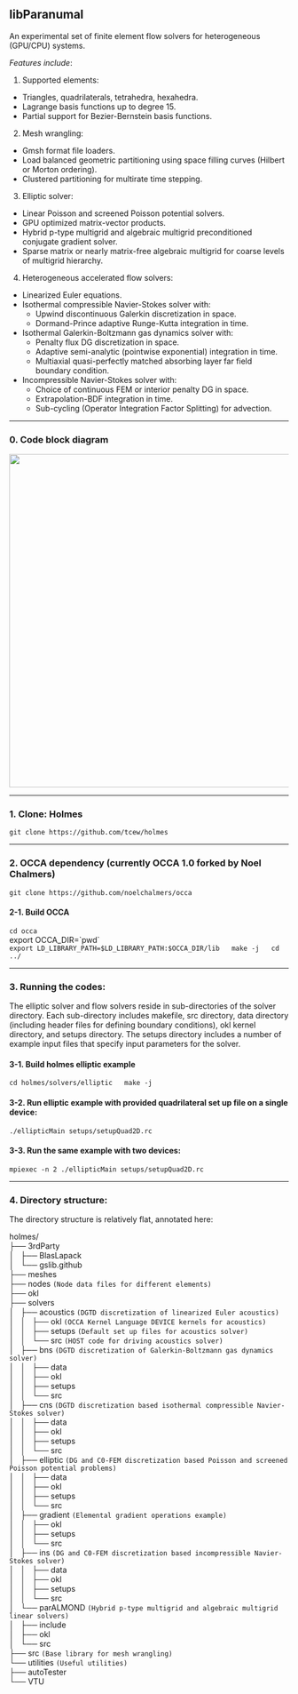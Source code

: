 ## libParanumal
An experimental set of finite element flow solvers for heterogeneous (GPU/CPU) systems. 

*Features include*:

1. Supported elements:
  - Triangles, quadrilaterals, tetrahedra, hexahedra.
  - Lagrange basis functions up to degree 15.
  - Partial support for Bezier-Bernstein basis functions.
  
2. Mesh wrangling:
  - Gmsh format file loaders.
  - Load balanced geometric partitioning using space filling curves (Hilbert or Morton ordering). 
  - Clustered partitioning for multirate time stepping.
  
3. Elliptic solver:
  - Linear Poisson and screened Poisson potential solvers.
  - GPU optimized matrix-vector products.
  - Hybrid p-type multigrid and algebraic multigrid  preconditioned conjugate gradient solver.
  - Sparse matrix or nearly matrix-free algebraic multigrid for coarse levels of multigrid hierarchy.

4. Heterogeneous accelerated flow solvers:
  - Linearized Euler equations.
  - Isothermal compressible Navier-Stokes solver with:
     * Upwind discontinuous Galerkin discretization in space.
     * Dormand-Prince adaptive Runge-Kutta integration in time.
  - Isothermal Galerkin-Boltzmann gas dynamics solver with:
     * Penalty flux DG discretization in space.
     * Adaptive semi-analytic (pointwise exponential) integration in time.
     * Multiaxial quasi-perfectly matched absorbing layer far field boundary condition.
  - Incompressible Navier-Stokes solver with:
     * Choice of continuous FEM or interior penalty DG in space.
     * Extrapolation-BDF integration in time.
     * Sub-cycling (Operator Integration Factor Splitting) for advection.

---
### 0. Code block diagram 
<img src="http://www.math.vt.edu/people/tcew/libParanumalDiagramLocal-crop-V2.png" width="600" >

---
### 1. Clone: Holmes
`git clone https://github.com/tcew/holmes`

---
### 2. OCCA dependency (currently OCCA 1.0 forked by Noel Chalmers) 
`git clone https://github.com/noelchalmers/occa`

#### 2-1. Build OCCA 
`cd occa`    
export OCCA_DIR=\`pwd\`  
`export LD_LIBRARY_PATH=$LD_LIBRARY_PATH:$OCCA_DIR/lib  
make -j  
cd ../  `  

---
### 3. Running the codes: 

The elliptic solver and flow solvers reside in sub-directories of the solver directory. Each sub-directory includes makefile, src directory, data directory (including header files for defining boundary conditions), okl kernel directory, and setups directory. The setups directory includes a number of example input files that specify input parameters for the solver.

#### 3-1. Build holmes elliptic example
  
`cd holmes/solvers/elliptic  
make -j  `

#### 3-2. Run elliptic example with provided quadrilateral set up file on a single device:
  
`./ellipticMain setups/setupQuad2D.rc`  

#### 3-3. Run the same example with two devices:

`mpiexec -n 2 ./ellipticMain setups/setupQuad2D.rc`  
 
---

### 4. Directory structure:

The directory structure is relatively flat, annotated here:

holmes/  
├── 3rdParty  
│   ├── BlasLapack  
│   └── gslib.github  
├── meshes  
├── nodes           `(Node data files for different elements)`  
├── okl  
├── solvers  
│   ├── acoustics   `(DGTD discretization of linearized Euler acoustics)`  
│   │   ├── okl     `(OCCA Kernel Language DEVICE kernels for acoustics)`  
│   │   ├── setups  `(Default set up files for acoustics solver)`    
│   │   └── src     `(HOST code for driving acoustics solver)`  
│   ├── bns         `(DGTD discretization of Galerkin-Boltzmann gas dynamics solver)`  
│   │   ├── data  
│   │   ├── okl  
│   │   ├── setups  
│   │   └── src  
│   ├── cns         `(DGTD discretization based isothermal compressible Navier-Stokes solver)`  
│   │   ├── data  
│   │   ├── okl  
│   │   ├── setups  
│   │   └── src  
│   ├── elliptic    `(DG and C0-FEM discretization based Poisson and screened Poisson potential problems)`    
│   │   ├── data  
│   │   ├── okl  
│   │   ├── setups  
│   │   └── src  
│   ├── gradient    `(Elemental gradient operations example)`  
│   │   ├── okl  
│   │   ├── setups  
│   │   └── src  
│   ├── ins         `(DG and C0-FEM discretization based incompressible Navier-Stokes solver)`   
│   │   ├── data  
│   │   ├── okl  
│   │   ├── setups  
│   │   └── src  
│   └── parALMOND   `(Hybrid p-type multigrid and algebraic multigrid linear solvers)`  
│       ├── include  
│       ├── okl  
│       └── src  
├── src             `(Base library for mesh wrangling)`  
└── utilities       `(Useful utilities)`  
    ├── autoTester  
    └── VTU  

